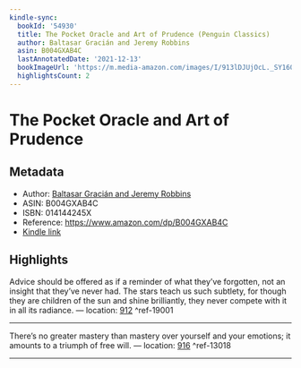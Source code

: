 ```yaml
---
kindle-sync:
  bookId: '54930'
  title: The Pocket Oracle and Art of Prudence (Penguin Classics)
  author: Baltasar Gracián and Jeremy Robbins
  asin: B004GXAB4C
  lastAnnotatedDate: '2021-12-13'
  bookImageUrl: 'https://m.media-amazon.com/images/I/913lDJUjOcL._SY160.jpg'
  highlightsCount: 2
---
```

# The Pocket Oracle and Art of Prudence
## Metadata
* Author: [Baltasar Gracián and Jeremy Robbins](https://www.amazon.comundefined)
* ASIN: B004GXAB4C
* ISBN: 014144245X
* Reference: https://www.amazon.com/dp/B004GXAB4C
* [Kindle link](kindle://book?action=open&asin=B004GXAB4C)

## Highlights
Advice should be offered as if a reminder of what they’ve forgotten, not an insight that they’ve never had. The stars teach us such subtlety, for though they are children of the sun and shine brilliantly, they never compete with it in all its radiance. — location: [912](kindle://book?action=open&asin=B004GXAB4C&location=912) ^ref-19001

---
There’s no greater mastery than mastery over yourself and your emotions; it amounts to a triumph of free will. — location: [916](kindle://book?action=open&asin=B004GXAB4C&location=916) ^ref-13018

---
